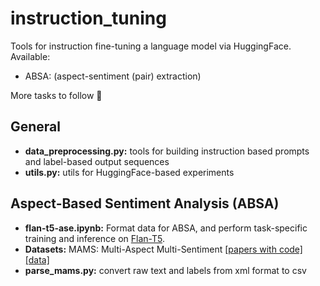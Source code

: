 # instruction_tuning
Tools for instruction fine-tuning a language model via HuggingFace.  
Available:
- ABSA: (aspect-sentiment (pair) extraction)  

More tasks to follow 🕺

## General
- **data_preprocessing.py:**  tools for building instruction based prompts and label-based output sequences
- **utils.py:**  utils for HuggingFace-based experiments

## Aspect-Based Sentiment Analysis (ABSA)
- **flan-t5-ase.ipynb:**  Format data for ABSA, and perform task-specific training and inference on [Flan-T5](https://huggingface.co/google/flan-t5-base).  
- **Datasets:**  MAMS: Multi-Aspect Multi-Sentiment [\[papers with code\]](https://paperswithcode.com/dataset/mams) [\[data\]](https://github.com/siat-nlp/MAMS-for-ABSA)  
- **parse_mams.py:**  convert raw text and labels from xml format to csv

